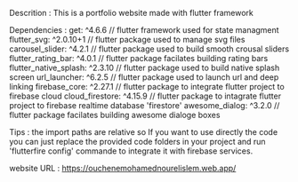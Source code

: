 Descrition : This is a portfolio website made with flutter framework

Dependencies :
  get: ^4.6.6 // flutter framework used for state managment
  flutter_svg: ^2.0.10+1 // flutter package used to manage svg files
  carousel_slider: ^4.2.1 // flutter package used to build smooth crousal sliders
  flutter_rating_bar: ^4.0.1 // flutter package facilates building rating bars
  flutter_native_splash: ^2.3.10 // flutter package used to build native splash screen
  url_launcher: ^6.2.5 // flutter package used to launch url and deep linking
  firebase_core: ^2.27.1 // flutter package to integrate flutter project to firebase cloud
  cloud_firestore: ^4.15.9 // flutter package to intagrate flutter project to firebase realtime database 'firestore'
  awesome_dialog: ^3.2.0 // flutter package facilates building awesome dialoge boxes

Tips : the import paths are relative so If you want to use directly the code you can just replace the provided code folders in your project and run 'flutterfire config' commande to integrate it with firebase services.

website URL : https://ouchenemohamednourelislem.web.app/
